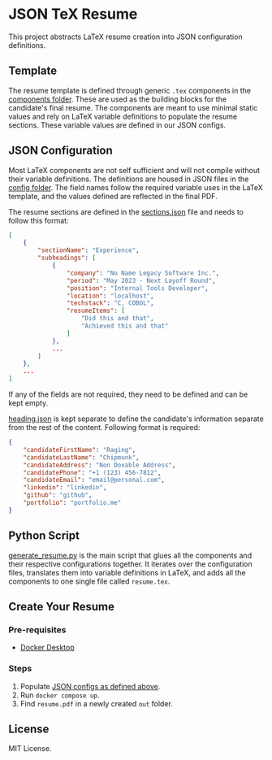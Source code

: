 # JSON TeX Resume

This project abstracts LaTeX resume creation into JSON configuration definitions. 

## Template

The resume template is defined through generic `.tex` components in the [components folder](./src/components/). These are used as the building blocks for the candidate's final resume. The components are meant to use minimal static values and rely on LaTeX variable definitions to populate the resume sections. These variable values are defined in our JSON configs. 

## JSON Configuration

Most LaTeX components are not self sufficient and will not compile without their variable definitions. The definitions are housed in JSON files in the [config folder](./config/). The field names follow the required variable uses in the LaTeX template, and the values defined are reflected in the final PDF. 

The resume sections are defined in the [sections.json](./config/sections.json) file and needs to follow this format:

```json
[
    {
        "sectionName": "Experience",
        "subheadings": [
            {
                "company": "No Name Legacy Software Inc.",
                "period": "May 2023 - Next Layoff Round",
                "position": "Internal Tools Developer",
                "location": "localhost",
                "techstack": "C, COBOL",
                "resumeItems": [
                    "Did this and that",
                    "Achieved this and that"
                ]
            },
            ...
        ]
    },
    ...
]
```

If any of the fields are not required, they need to be defined and can be kept empty. 

[heading.json](./config/heading.json) is kept separate to define the candidate's information separate from the rest of the content. Following format is required:

```json
{
    "candidateFirstName": "Raging",
    "candidateLastName": "Chipmunk",
    "candidateAddress": "Non Doxable Address",
    "candidatePhone": "+1 (123) 456-7812",
    "candidateEmail": "email@personal.com",
    "linkedin": "linkedin",
    "github": "github",
    "portfolio": "portfolio.me"
}
```
## Python Script

[generate_resume.py](./src/generate_resume.py) is the main script that glues all the components and their respective configurations together. It iterates over the configuration files, translates them into variable definitions in LaTeX, and adds all the components to one single file called `resume.tex`. 

## Create Your Resume

### Pre-requisites
- [Docker Desktop](https://www.docker.com/products/docker-desktop/)

### Steps

1. Populate [JSON configs as defined above](#json-configuration).
2. Run `docker compose up`.
3. Find `resume.pdf` in a newly created `out` folder.

## License

MIT License.